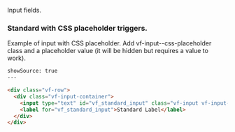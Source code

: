 Input fields.

### Standard with CSS placeholder triggers.
Example of input with CSS placeholder. Add vf-input--css-placeholder class and a placeholder value (it will be hidden but requires a value to work).

```html
showSource: true
---

<div class="vf-row">
  <div class="vf-input-container">
    <input type="text" id="vf_standard_input" class="vf-input vf-input--css-placeholder" placeholder="Standard Label">
    <label for="vf_standard_input">Standard Label</label>
  </div>
</div>
```


